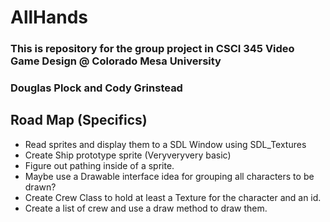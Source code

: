 # AllHands

### This is repository for the group project in CSCI 345 Video Game Design @ Colorado Mesa University

### Douglas Plock and Cody Grinstead   

## Road Map (Specifics)

- Read sprites and display them to a SDL Window using SDL_Textures
- Create Ship prototype sprite (Veryveryvery basic)
- Figure out pathing inside of a sprite.
- Maybe use a Drawable interface idea for grouping all characters to be drawn?
- Create Crew Class to hold at least a Texture for the character and an id.
- Create a list of crew and use a draw method to draw them.